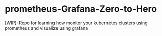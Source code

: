 # prometheus-Grafana-Zero-to-Hero
[WIP]: Repo for learning how monitor your kubernetes clusters using prometheus and visualize using grafana
